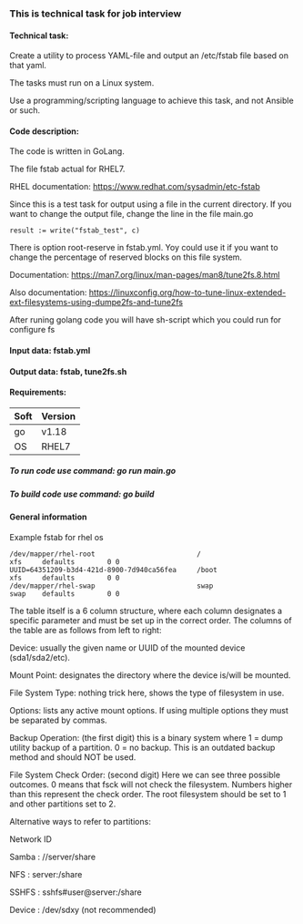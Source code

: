 ### This is technical task for job interview


#### Technical task:

Create a utility to process YAML-file and output an /etc/fstab file based on that yaml.

The tasks must run on a Linux system.

Use a programming/scripting language to achieve this task, and not Ansible or such.


#### Code description:

The code is written in GoLang.

The file fstab actual for RHEL7. 

RHEL documentation: https://www.redhat.com/sysadmin/etc-fstab

Since this is a test task for output using a file in the current directory. If you want to change the output file, change the line in the file main.go

```
result := write("fstab_test", c)
```


There is option root-reserve in fstab.yml. Yoy could use it if you want to change the percentage of reserved blocks on this file system.

Documentation: https://man7.org/linux/man-pages/man8/tune2fs.8.html

Also documentation: https://linuxconfig.org/how-to-tune-linux-extended-ext-filesystems-using-dumpe2fs-and-tune2fs

After runing golang code you will have sh-script which you could run for configure fs


#### Input data: fstab.yml
#### Output data: fstab, tune2fs.sh


#### Requirements:
| Soft         | Version      | 
| -------------|:-------------| 
| go           | v1.18        | 
| OS           | RHEL7        |


##### To run code use command: go run main.go
##### To build code use command: go build


#### General information

Example fstab for rhel os

```
/dev/mapper/rhel-root                         /                       xfs     defaults        0 0
UUID=64351209-b3d4-421d-8900-7d940ca56fea     /boot                   xfs     defaults        0 0
/dev/mapper/rhel-swap                         swap                    swap    defaults        0 0
```


The table itself is a 6 column structure, where each column designates a specific parameter and must be set up in the correct order. The columns of the table are as follows from left to right: 


Device: usually the given name or UUID of the mounted device (sda1/sda2/etc).

Mount Point: designates the directory where the device is/will be mounted. 

File System Type: nothing trick here, shows the type of filesystem in use. 

Options: lists any active mount options. If using multiple options they must be separated by commas. 

Backup Operation: (the first digit) this is a binary system where 1 = dump utility backup of a partition. 0 = no backup. This is an outdated backup method and should NOT be used. 

File System Check Order: (second digit) Here we can see three possible outcomes.  0 means that fsck will not check the filesystem. Numbers higher than this represent the check order. The root filesystem should be set to 1 and other partitions set to 2. 


Alternative ways to refer to partitions:


Network ID

Samba : //server/share

NFS : server:/share

SSHFS : sshfs#user@server:/share

Device : /dev/sdxy (not recommended)

